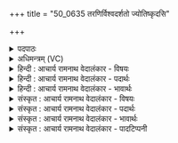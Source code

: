 +++
title = "50_0635 तरणिर्विश्वदर्शतो ज्योतिष्कृदसि"

+++
<details><summary>पदपाठः</summary>

त꣣र꣡णिः꣢। वि꣣श्व꣡द꣢र्शतः। वि꣣श्व꣢। द꣣र्षतः। ज्योतिष्कृ꣢त्। ज्यो꣣तिः। कृ꣢त्। अ꣣सि। सूर्य। वि꣡श्व꣢꣯म्। आ। भा꣣सि। रोचन꣢म्। ६३५।
</details>

<details><summary>अधिमन्त्रम् (VC)</summary>

- सूर्यः
- प्रस्कण्वः काण्वः
- गायत्री
- षड्जः
- आरण्यं काण्डम्
</details>

<details><summary>हिन्दी : आचार्य रामनाथ वेदालंकार - विषयः</summary>

अगले मन्त्र में पुनः सूर्य और परमात्मा का वर्णन है।
</details>

<details><summary>हिन्दी : आचार्य रामनाथ वेदालंकार - पदार्थः</summary>

पदार्थान्वयभाषाः -  हे (सूर्य) सूर्य के समान तेजस्वी सर्वप्रेरक परमात्मन् ! आप (तरणिः) भवसागर से तरानेवाले, (विश्वदर्शतः) सब मुमुक्षुओं से दर्शन किये जाने योग्य और सर्वद्रष्टा, तथा (ज्योतिष्कृत्) विवेकख्यातिरूप अन्तर्ज्योति को उत्पन्न करनेवाले (असि) हो। और (विश्वम्) समस्त (रोचनम्) चमकीले ब्रह्माण्ड को (आभासि) चारों ओर से प्रकाशित करते हो ॥ भौतिक सूर्य भी (तरणिः) रोगों से तरानेवाला, (विश्वदर्शतः) अपने प्रकाश से सब पदार्थों को दिखानेवाला और (ज्योतिष्कृत्) पृथिवी आदि लोकों में प्रकाश देनेवाला है और (विश्वम्) सब (रोचनम्) प्रदीप्त मङ्गल, बुध, चन्द्रमा आदि ग्रहोपग्रहों को प्रकाशित करता है ॥९॥ इस मन्त्र में श्लेषालङ्कार है ॥९॥
</details>

<details><summary>हिन्दी : आचार्य रामनाथ वेदालंकार - भावार्थः</summary>

भावार्थभाषाः -  सूर्य तथा परमात्मा के मन्त्रोक्त गुण-धर्मों को जानकर सूर्य के सेवन द्वारा रोगादि का निवारण करना चाहिए तथा परमात्मा के ध्यान द्वारा दुःखों को दूर कर मोक्ष का आनन्द प्राप्त करना चाहिए ॥९॥
</details>

<details><summary>संस्कृत : आचार्य रामनाथ वेदालंकार - विषयः</summary>

पुनरपि सूर्यः परमात्मा च वर्ण्यते।
</details>

<details><summary>संस्कृत : आचार्य रामनाथ वेदालंकार - पदार्थः</summary>

पदार्थान्वयभाषाः -  हे (सूर्य) आदित्यवद् भासमान सर्वप्रेरक परमात्मन् ! त्वम् (तरणिः) भवसागरात् तारयिता, (विश्वदर्शतः) सर्वैर्मुमुक्षुभिर्दर्शनीयः सर्वद्रष्टा वा, (ज्योतिष्कृत्) विवेकख्यातिरूपस्य अन्तर्ज्योतिषः कर्ता (असि) विद्यसे। किञ्च, (विश्वम्) सकलम् (रोचनम्) रोचमानं ब्रह्माण्डम् (आभासि) समन्तात् प्रकाशयसि ॥ भौतिकः सूर्योऽपि (तरणिः) रोगेभ्यस्तारकः, (विश्वदर्शतः) स्वप्रकाशेन सर्वेषां पदार्थानां दर्शयिता, (ज्योतिष्कृत्) पृथिव्यादिलोकेषु प्रकाशस्य कर्त्ता च अस्ति। किञ्च, (विश्वम्) सर्वम् (रोचनम्) दीप्तं मङ्गलबुधचन्द्रादिकं ग्रहोपग्रहगणम् आभाति समन्तात् प्रकाशयति ॥९॥२ अत्र श्लेषालङ्कारः ॥९॥
</details>

<details><summary>संस्कृत : आचार्य रामनाथ वेदालंकार - भावार्थः</summary>

भावार्थभाषाः -  सूर्यपरमात्मनोर्मन्त्रोक्तान् गुणधर्मान् ज्ञात्वा सूर्यसेवनेन रोगाद्या निवारणीयाः, परमात्मध्यानेन च दुःखानि परिहृत्य मोक्षानन्दः प्रापणीयः ॥९॥
</details>

<details><summary>संस्कृत : आचार्य रामनाथ वेदालंकार - पादटिप्पनी</summary>

टिप्पणी:   १. ऋ० १।५०।४, य० ३३।३६, अथ० १३।२।१९ ऋषिः ब्रह्मा, देवता रोहित आदित्यः। अथ० २०।४७।१६। अथर्ववेदे उभयत्र ‘रोचनम्’ इत्यत्र ‘रोचन’ इति पाठः। २. दयानन्दर्षिर्मन्त्रमिमम् ऋग्भाष्ये सूर्यविद्युदुपमानत्वेन परमेश्वरपक्षे, यजुर्भाष्ये च राजपक्षे व्याख्यातवान्। सायणाचार्यश्च मन्त्रमेतं सूर्यपक्षे परमात्मपक्षे च व्याचष्टे। तथा हि परमात्मपक्षे तद्व्याख्यानम्—“हे सूर्य अन्तर्यामितया सर्वस्य प्रेरक परमात्मन्, त्वम् तरणिः संसाराब्धेस्तारकोऽसि। यस्मात् त्वं विश्वदर्शतः विश्वैः सर्वैर्मुमुक्षुभिः दर्शतो द्रष्टव्यः साक्षात्कर्तव्य इत्यर्थः [अधिष्ठानसाक्षात्कारे हि आरोपितं निवर्तते।], ज्योतिष्कृत् ज्योतिषः सूर्यादेः कर्ता [तच्चाम्नायते ‘चन्द्रमा मनसो जातश्चक्षोः सूर्यो अजायत’ इति।] ईदृशस्त्वं चिद्रूपतया विश्वं सर्वं दृश्यजातं रोचमानं दीप्यमानं यथा भवति तथा आभासि प्रकाशयसि। तथा चाम्नायते “तमेव भान्तमनुभाति सर्वं तस्य भासा सर्वमिदं विभाति” इति।
</details>